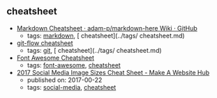 cheatsheet 
---
* [Markdown Cheatsheet · adam-p/markdown-here Wiki · GitHub](https://github.com/adam-p/markdown-here/wiki/Markdown-Cheatsheet)
    * tags: [markdown](../tags/markdown.md), [ cheatsheet](../tags/ cheatsheet.md)
* [git-flow cheatsheet](https://danielkummer.github.io/git-flow-cheatsheet/)
    * tags: [git](../tags/git.md), [ cheatsheet](../tags/ cheatsheet.md)
* [Font Awesome Cheatsheet](http://fontawesome.io/cheatsheet/)
    * tags: [font-awesome](../tags/font-awesome.md), [cheatsheet](../tags/cheatsheet.md)
* [2017 Social Media Image Sizes Cheat Sheet - Make A Website Hub](https://makeawebsitehub.com/social-media-image-sizes-cheat-sheet/)
    * published on: 2017-00-22
    * tags: [social-media](../tags/social-media.md), [cheatsheet](../tags/cheatsheet.md)
